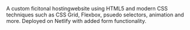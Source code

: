 A custom ficitonal hostingwebsite using HTML5 and modern CSS techniques such as CSS Grid, Flexbox, psuedo selectors, animation and more. 
Deployed on Netlify with added form functionality.
